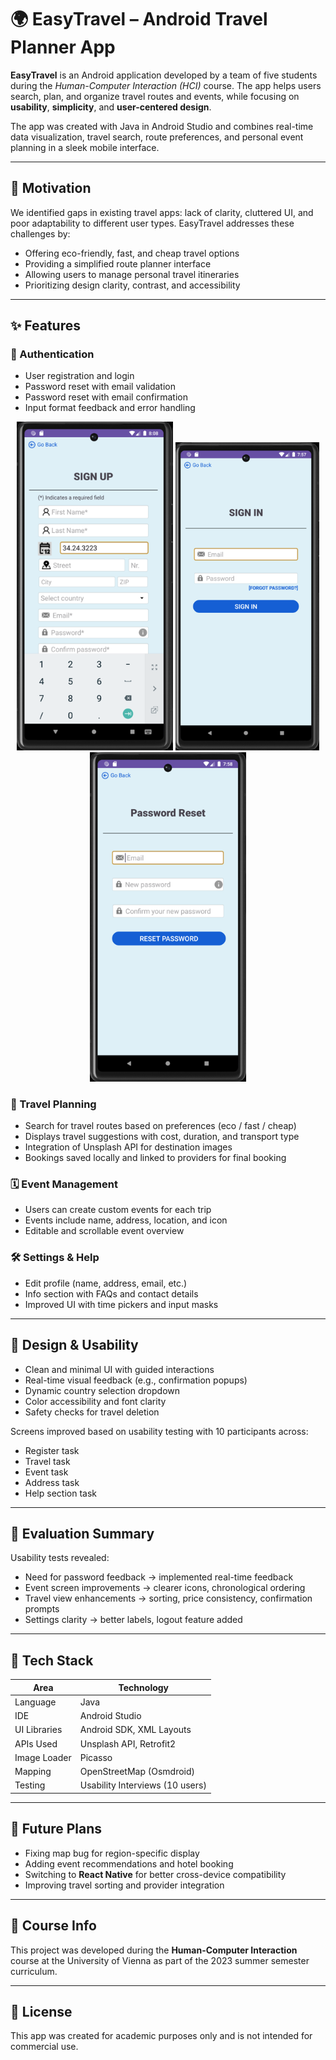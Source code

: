 # 🌍 EasyTravel – Android Travel Planner App

**EasyTravel** is an Android application developed by a team of five students during the *Human-Computer Interaction (HCI)* course. The app helps users search, plan, and organize travel routes and events, while focusing on **usability**, **simplicity**, and **user-centered design**.

The app was created with Java in Android Studio and combines real-time data visualization, travel search, route preferences, and personal event planning in a sleek mobile interface.

---

## 🧠 Motivation

We identified gaps in existing travel apps: lack of clarity, cluttered UI, and poor adaptability to different user types. EasyTravel addresses these challenges by:
- Offering eco-friendly, fast, and cheap travel options
- Providing a simplified route planner interface
- Allowing users to manage personal travel itineraries
- Prioritizing design clarity, contrast, and accessibility

---

## ✨ Features

### 🔐 Authentication
- User registration and login
- Password reset with email validation
- Password reset with email confirmation
- Input format feedback and error handling
<p align="center">
  <img src="./images/screen_signup.png" alt="Sign Up" width="250"/>
  <img src="./images/screen_signin.png" alt="Sign In" width="230"/>
  <img src="./images/screen_reset.png" alt="Password Reset" width="250"/>
</p>


### 🧭 Travel Planning
- Search for travel routes based on preferences (eco / fast / cheap)
- Displays travel suggestions with cost, duration, and transport type
- Integration of Unsplash API for destination images
- Bookings saved locally and linked to providers for final booking

### 🗓️ Event Management
- Users can create custom events for each trip
- Events include name, address, location, and icon
- Editable and scrollable event overview

### 🛠 Settings & Help
- Edit profile (name, address, email, etc.)
- Info section with FAQs and contact details
- Improved UI with time pickers and input masks

---

## 🎨 Design & Usability

- Clean and minimal UI with guided interactions
- Real-time visual feedback (e.g., confirmation popups)
- Dynamic country selection dropdown
- Color accessibility and font clarity
- Safety checks for travel deletion

Screens improved based on usability testing with 10 participants across:
- Register task
- Travel task
- Event task
- Address task
- Help section task

---

## 🧪 Evaluation Summary

Usability tests revealed:
- Need for password feedback → implemented real-time feedback
- Event screen improvements → clearer icons, chronological ordering
- Travel view enhancements → sorting, price consistency, confirmation prompts
- Settings clarity → better labels, logout feature added

---

## 🔧 Tech Stack

| Area              | Technology                     |
|-------------------|--------------------------------|
| Language          | Java                           |
| IDE               | Android Studio                 |
| UI Libraries      | Android SDK, XML Layouts       |
| APIs Used         | Unsplash API, Retrofit2        |
| Image Loader      | Picasso                        |
| Mapping           | OpenStreetMap (Osmdroid)       |
| Testing           | Usability Interviews (10 users)|

---

## 🚀 Future Plans

- Fixing map bug for region-specific display
- Adding event recommendations and hotel booking
- Switching to **React Native** for better cross-device compatibility
- Improving travel sorting and provider integration

---

## 📘 Course Info

This project was developed during the **Human-Computer Interaction** course at the University of Vienna as part of the 2023 summer semester curriculum.

---

## 📄 License

This app was created for academic purposes only and is not intended for commercial use.
